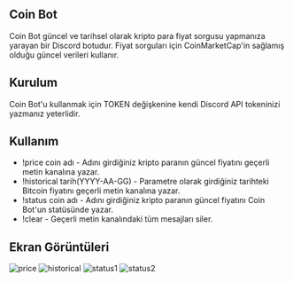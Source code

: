 <h2>Coin Bot</h2>
<p>Coin Bot güncel ve tarihsel olarak kripto para fiyat sorgusu yapmanıza yarayan bir Discord botudur. Fiyat sorguları için CoinMarketCap'in sağlamış olduğu güncel verileri kullanır.</p>
<h2>Kurulum</h2>
<p>Coin Bot'u kullanmak için TOKEN değişkenine kendi Discord API tokeninizi yazmanız yeterlidir.</p>
<h2>Kullanım</h2>
<ul>
  <li>!price coin adı - Adını girdiğiniz kripto paranın güncel fiyatını geçerli metin kanalına yazar.</li>
  <li>!historical tarih(YYYY-AA-GG) - Parametre olarak girdiğiniz tarihteki Bitcoin fiyatını geçerli metin kanalına yazar.</li>
  <li>!status coin adı - Adını girdiğiniz kripto paranın güncel fiyatını Coin Bot'un statüsünde yazar.</li>
  <li>!clear - Geçerli metin kanalındaki tüm mesajları siler.</li>
</ul> 
<h2>Ekran Görüntüleri</h2>
<img src="https://i.ibb.co/3p7K6Q7/price.png" alt="price" border="0">
<img src="https://i.ibb.co/PZxdD5q/historical.png" alt="historical" border="0">
<img src="https://i.ibb.co/DtN9txx/status1.png" alt="status1" border="0">
<img src="https://i.ibb.co/RYCWGy9/status2.png" alt="status2" border="0">
